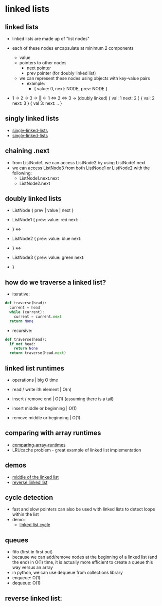 # linked lists

## linked lists

- linked lists are made up of "list nodes"
- each of these nodes encapsulate at minimum 2 components

  - value
  - pointers to other nodes
    - next pointer
    - prev pointer (for doubly linked list)
  - we can represent these nodes using objects with key-value pairs
    - example:
      - {
        value: 0,
        next: NODE,
        prev: NODE
        }

- 1 -> 2 -> 3 -> || <- 1 <=> 2 <=> 3 -> (doubly linked)
  {
  val: 1
  next: 2
  }
  {
  val: 2
  next: 3
  }
  {
  val 3:
  next: ..
  }

## singly linked lists

- [singly-linked-lists](/content/week1/day4/01.1-singly-linked-lists.png)
- [singly-linked-lists](/content/week1/day4/01.2-singly-linked-lists.png)

## chaining .next

- from ListNode1, we can access ListNode2 by using ListNode1.next
- we can access ListNode3 from both ListNode1 or ListNode2 with the following:
  - ListNode1.next.next
  - ListNode2.next

## doubly linked lists

- ListNode { prev | value | next }

- ListNode1 {
  prev:
  value: red
  next:
- }
  <=>
- ListNode2 {
  prev:
  value: blue
  next:
- }
  <=>
- ListNode3 {
  prev:
  value: green
  next:
- }

## how do we traverse a linked list?

- iterative:

```python
def traverse(head):
  current = head
  while (current):
    current = current.next
  return None
```

- recursive:

```python
def traverse(head):
  if not head:
    return None
  return traverse(head.next)
```

## linked list runtimes

- operations | big O time

- read / write ith element | O(n)
- insert / remove end | O(1) (assuming there is a tail)
- insert middle or beginning | O(1)
- remove middle or beginning | O(1)

## comparing with array runtimes

- [comparing-array-runtimes](/content/week1/day4/01.3-comparing-array-runtimes.png)
- LRUcache problem - great example of linked list implementation

## demos

- [middle of the linked list](https://leetcode.com/problems/middle-of-the-linked-list/description/)
- [reverse linked list](https://leetcode.com/problems/reverse-linked-list/description/)

## cycle detection

- fast and slow pointers can also be used with linked lists to detect loops within the list
- demo:
  - [linked list cycle]()

## queues

- fifo (first in first out)
- because we can add/remove nodes at the beginning of a linked list (and the end) in O(1) time, it is actually more efficient to create a queue this way versus an array
- in python, we can use dequeue from collections library
- enqueue: O(1)
- dequeue: O(1)

## reverse linked list:
